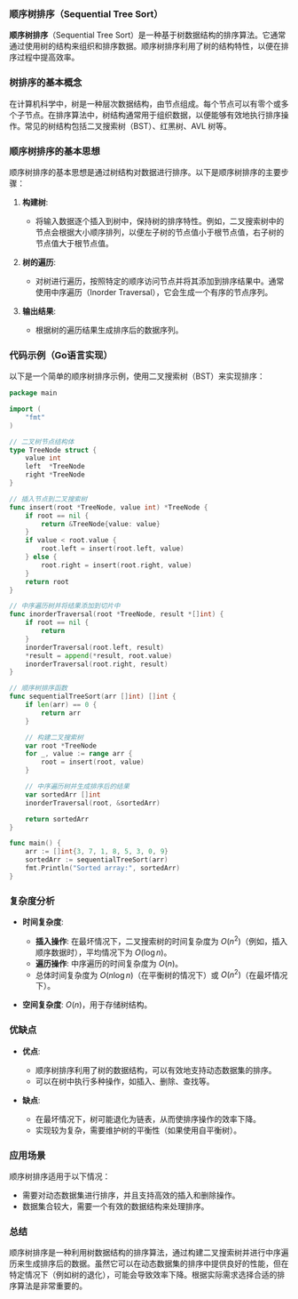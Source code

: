 ### 顺序树排序（Sequential Tree Sort）

**顺序树排序**（Sequential Tree Sort）是一种基于树数据结构的排序算法。它通常通过使用树的结构来组织和排序数据。顺序树排序利用了树的结构特性，以便在排序过程中提高效率。

### 树排序的基本概念

在计算机科学中，树是一种层次数据结构，由节点组成。每个节点可以有零个或多个子节点。在排序算法中，树结构通常用于组织数据，以便能够有效地执行排序操作。常见的树结构包括二叉搜索树（BST）、红黑树、AVL 树等。

### 顺序树排序的基本思想

顺序树排序的基本思想是通过树结构对数据进行排序。以下是顺序树排序的主要步骤：

1. **构建树**:
   - 将输入数据逐个插入到树中，保持树的排序特性。例如，二叉搜索树中的节点会根据大小顺序排列，以便左子树的节点值小于根节点值，右子树的节点值大于根节点值。

2. **树的遍历**:
   - 对树进行遍历，按照特定的顺序访问节点并将其添加到排序结果中。通常使用中序遍历（Inorder Traversal），它会生成一个有序的节点序列。

3. **输出结果**:
   - 根据树的遍历结果生成排序后的数据序列。

### 代码示例（Go语言实现）

以下是一个简单的顺序树排序示例，使用二叉搜索树（BST）来实现排序：

```go
package main

import (
    "fmt"
)

// 二叉树节点结构体
type TreeNode struct {
    value int
    left  *TreeNode
    right *TreeNode
}

// 插入节点到二叉搜索树
func insert(root *TreeNode, value int) *TreeNode {
    if root == nil {
        return &TreeNode{value: value}
    }
    if value < root.value {
        root.left = insert(root.left, value)
    } else {
        root.right = insert(root.right, value)
    }
    return root
}

// 中序遍历树并将结果添加到切片中
func inorderTraversal(root *TreeNode, result *[]int) {
    if root == nil {
        return
    }
    inorderTraversal(root.left, result)
    *result = append(*result, root.value)
    inorderTraversal(root.right, result)
}

// 顺序树排序函数
func sequentialTreeSort(arr []int) []int {
    if len(arr) == 0 {
        return arr
    }

    // 构建二叉搜索树
    var root *TreeNode
    for _, value := range arr {
        root = insert(root, value)
    }

    // 中序遍历树并生成排序后的结果
    var sortedArr []int
    inorderTraversal(root, &sortedArr)

    return sortedArr
}

func main() {
    arr := []int{3, 7, 1, 8, 5, 3, 0, 9}
    sortedArr := sequentialTreeSort(arr)
    fmt.Println("Sorted array:", sortedArr)
}
```

### 复杂度分析

- **时间复杂度**:
  - **插入操作**: 在最坏情况下，二叉搜索树的时间复杂度为 $O(n^2)$（例如，插入顺序数据时），平均情况下为 $O(\log n)$。
  - **遍历操作**: 中序遍历的时间复杂度为 $O(n)$。
  - 总体时间复杂度为 $O(n \log n)$（在平衡树的情况下）或 $O(n^2)$（在最坏情况下）。

- **空间复杂度**: $O(n)$，用于存储树结构。

### 优缺点

- **优点**:
  - 顺序树排序利用了树的数据结构，可以有效地支持动态数据集的排序。
  - 可以在树中执行多种操作，如插入、删除、查找等。

- **缺点**:
  - 在最坏情况下，树可能退化为链表，从而使排序操作的效率下降。
  - 实现较为复杂，需要维护树的平衡性（如果使用自平衡树）。

### 应用场景

顺序树排序适用于以下情况：
- 需要对动态数据集进行排序，并且支持高效的插入和删除操作。
- 数据集合较大，需要一个有效的数据结构来处理排序。

### 总结

顺序树排序是一种利用树数据结构的排序算法，通过构建二叉搜索树并进行中序遍历来生成排序后的数据。虽然它可以在动态数据集的排序中提供良好的性能，但在特定情况下（例如树的退化），可能会导致效率下降。根据实际需求选择合适的排序算法是非常重要的。